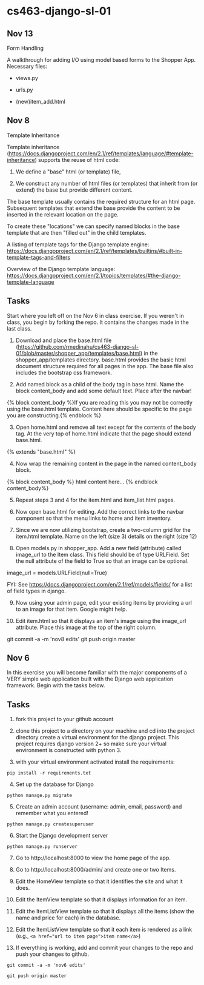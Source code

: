 # cs463-django-sl-01

## Nov 13
Form Handling

A walkthrough for adding I/O using model based forms to the Shopper App. Necessary files:

* views.py

* urls.py

* (new)item_add.html

## Nov 8
Template Inheritance

Template inheritance (https://docs.djangoproject.com/en/2.1/ref/templates/language/#template-inheritance) supports the reuse of html code:

1) We define a "base" html (or template) file, 

2) We construct any number of html files (or templates) that inherit from (or extend) the base but provide different content.

The base template usually contains the required structure for an html page. Subsequent templates that extend the base provide the content to be inserted in the relevant location on the page.

To create these "locations" we can specify named blocks in the base template that are then "filled out" in the child templates.

A listing of template tags for the Django template engine: https://docs.djangoproject.com/en/2.1/ref/templates/builtins/#built-in-template-tags-and-filters

Overview of the Django template language: https://docs.djangoproject.com/en/2.1/topics/templates/#the-django-template-language

## Tasks
Start where you left off on the Nov 6 in class exercise. If you weren't in class, you begin by forking the repo. It contains the changes made in the last class.

1. Download and place the base.html file (https://github.com/rmedinahu/cs463-django-sl-01/blob/master/shopper_app/templates/base.html) in the shopper_app/templates directory. base.html provides the basic html document structure required for all pages in the app. The base file also includes the bootstrap css framework.

2. Add named block as a child of the body tag in base.html. Name the block content_body and add some default text. Place after the navbar!

{% block content_body %}If you are reading this you may not be correctly using the base.html template. Content here should be specific to the page you are constructing.{% endblock %}

3. Open home.html and remove all text except for the contents of the body tag. At the very top of home.html indicate that the page should extend base.html.

{% extends "base.html" %}

4. Now wrap the remaining content in the page in the named content_body block.

{% block content_body %}
html content here...
{% endblock content_body%}

5. Repeat steps 3 and 4 for the item.html and item_list.html pages.

6. Now open base.html for editing. Add the correct links to the navbar component so that the menu links to home and item inventory.

7. Since we are now utilizing bootstrap, create a two-column grid for the item.html template. Name on the left (size 3) details on the right (size 12)

8. Open models.py in shopper_app. Add a new field (attribute) called image_url to the Item class. This field should be of type URLField. Set the null attribute of the field to True so that an image can be optional.

image_url = models.URLField(null=True)

FYI: See https://docs.djangoproject.com/en/2.1/ref/models/fields/ for a list of field types in django.

9. Now using your admin page, edit your existing items by providing a url to an image for that item. Google might help.

10. Edit item.html so that it displays an item's image using the image_url attribute. Place this image at the top of the right column.

git commit -a -m 'nov8 edits'
git push origin master
## Nov 6
In this exercise you will become familiar with the major components of a VERY simple web application built with the Django web application framework. Begin with the tasks below.

## Tasks
1. fork this project to your github account

2. clone this project to a directory on your machine and cd into the project directory
create a virtual environment for the django project. This project requires django version 2+ so make sure your virtual environment is constructed with python 3.

3. with your virtual environment activated install the requirements:

```pip install -r requirements.txt```

4. Set up the database for Django

```python manage.py migrate```

5. Create an admin account (username: admin, email, password) and remember what you entered!

```python manage.py createsuperuser```

6. Start the Django development server

```python manage.py runserver```

7. Go to http://localhost:8000 to view the home page of the app.

8. Go to http://localhost:8000/admin/ and create one or two Items.

9. Edit the HomeView template so that it identifies the site and what it does. 

10. Edit the ItemView template so that it displays information for an item.

11. Edit the ItemListView template so that it displays all the items (show the name and price for each) in the database.

12. Edit the ItemListView template so that it each item is rendered as a link (e.g., ```<a href="url to item page">item name</a>```)

13. If everything is working, add and commit your changes to the repo and push your changes to github.

```git commit -a -m 'nov6 edits'```

```git push origin master```



